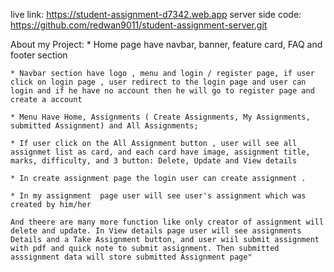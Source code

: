 live link: https://student-assignment-d7342.web.app
server side code: https://github.com/redwan9011/student-assignment-server.git

About my Project: 
    * Home page have navbar, banner, feature card, FAQ and footer section

    * Navbar section have logo , menu and login / register page, if user click on login page , user redirect to the login page and user can login and if he have no account then he will go to register page and create a account

    * Menu Have Home, Assignments ( Create Assignments, My Assignments, submitted Assignment) and All Assignments;

    * If user click on the All Assignment button , user will see all assignmet list as card, and each card have image, assignment title, marks, difficulty, and 3 button: Delete, Update and View details

    * In create assignment page the login user can create assignment .

    * In my assignment  page user will see user's assignment which was created by him/her

    And theere are many more function like only creator of assignment will delete and update. In View details page user will see assignments Details and a Take Assignment button, and user wiil submit assignment with pdf and quick note to submit assignment. Then submitted asssignment data will store submitted Assignment page" 
